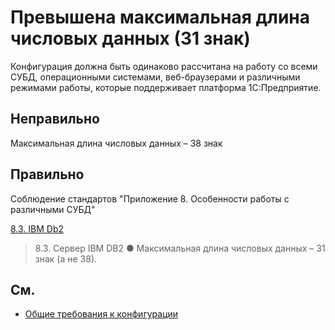 # Превышена максимальная длина числовых данных (31 знак)

Конфигурация должна быть одинаково рассчитана на работу со всеми
СУБД, операционными системами, веб-браузерами и различными режимами
работы, которые поддерживает платформа 1С:Предприятие.


## Неправильно

Максимальная длина числовых данных – 38 знак


## Правильно


Соблюдение стандартов "Приложение 8. Особенности работы с различными
СУБД"

[8.3. IBM Db2](https://its.1c.ru/db/v83doc#bookmark:dev:TI000001288)


> 8.3. Сервер IBM DB2
> ●  Максимальная длина числовых данных – 31 знак (а не 38).



## См.

- [Общие требования к конфигурации](https://its.1c.ru/db/v8std#content:467:hdoc)
